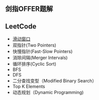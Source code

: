 ## 剑指OFFER题解
## LeetCode
- [滑动窗口](https://github.com/Qirui0805/Personal-Blog/blob/master/%E7%AE%97%E6%B3%95/%E6%BB%91%E5%8A%A8%E7%AA%97%E5%8F%A3.md)
- 双指针(Two Pointers)
- 快慢指针(Fast-Slow Pointers)
- 消除间隔(Merger Intervals)
- 循环排序(Cyclic Sort)
- BFS
- DFS
- 二分查找变型（Modified Binary Search）
- Top K Elements
- 动态规划（Dynamic Programming)
